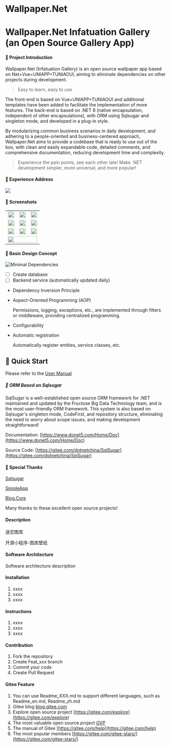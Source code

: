 # Wallpaper.Net

# Wallpaper.Net Infatuation Gallery (an Open Source Gallery App)

#### 🎁 Project Introduction

Wallpaper.Net (Infatuation Gallery) is an open source wallpaper app based on Net+Vue+UNIAPP+TUNIAOUI, aiming to eliminate dependencies on other projects during development.

> Easy to learn, easy to use

The front-end is based on Vue+UNIAPP+TUNIAOUI and additional templates have been added to facilitate the implementation of more features. The back-end is based on .NET 8 (native encapsulation, independent of other encapsulations), with ORM using Sqlsugar and singleton mode, and developed in a plug-in style.

By modularizing common business scenarios in daily development, and adhering to a people-oriented and business-centered approach, Wallpaper.Net aims to provide a codebase that is ready to use out of the box, with clean and easily expandable code, detailed comments, and comprehensive documentation, reducing development time and complexity.

> Experience the pain points, see each other late! Make .NET development simpler, more universal, and more popular!

#### 🍁 Experience Address

![](https://gitee.com/Pridejoy/wallpaper.net/raw/master/doc/images/wx7560d334dd837f70.jpg)

#### 🍎 Screenshots

<table>
  <tr>
    <td><img src="https://gitee.com/Pridejoy/wallpaper.net/raw/master/doc/images/1.png" width="100%"/></td>
    <td><img src="https://gitee.com/Pridejoy/wallpaper.net/raw/master/doc/images/2.png" width="100%" /></td>
    <td><img src="https://gitee.com/Pridejoy/wallpaper.net/raw/master/doc/images/3.png" width="100%"/></td>
  </tr>
  <tr>
    <td><img src="https://gitee.com/Pridejoy/wallpaper.net/raw/master/doc/images/5.png" width="100%"/></td>
    <td><img src="https://gitee.com/Pridejoy/wallpaper.net/raw/master/doc/images/6.png" width="100%"/></td> 
    <td><img src="https://gitee.com/Pridejoy/wallpaper.net/raw/master/doc/images/7.png" width="100%"/></td> 
  </tr>
  <tr>
    <td><img src="https://gitee.com/Pridejoy/wallpaper.net/raw/master/doc/images/8.png" width="100%"/></td>
    <td><img src="https://gitee.com/Pridejoy/wallpaper.net/raw/master/doc/images/9.png" width="100%"/></td>
    <td><img src="https://gitee.com/Pridejoy/wallpaper.net/raw/master/doc/images/10.png" width="100%"/></td> 
  </tr>
  <tr>
    <td colspan="3"><img src="https://gitee.com/Pridejoy/wallpaper.net/raw/master/doc/images/11.png" width="100%"/></td> 
  </tr> 
</table>

#### 🍖 Basic Design Concept

![Minimal Dependencies](https://gitee.com/Pridejoy/wallpaper.net/raw/master/doc/images/yilai.png)

* [ ]  Create database
* [ ]  Backend service (automatically updated daily)

- Dependency Inversion Principle
- Aspect-Oriented Programming (AOP)

  Permissions, logging, exceptions, etc., are implemented through filters or middleware, providing centralized programming.
- Configurability
- Automatic registration

  Automatically register entities, service classes, etc.

## 🎀 Quick Start

Please refer to the [User Manual](./doc/使用手册.md)

##### 🍭 ORM Based on Sqlsugar

SqlSugar is a well-established open source ORM framework for .NET maintained and updated by the Fructose Big Data Technology team, and is the most user-friendly ORM framework. This system is also based on Sqlsugar's singleton mode, CodeFirst, and repository structure, eliminating the need to worry about scope issues, and making development straightforward!

Documentation: [https://www.donet5.com/Home/Doc](https://www.donet5.com/Home/Doc)

Source Code: [https://gitee.com/dotnetchina/SqlSugar](https://gitee.com/dotnetchina/SqlSugar)

#### 💐 Special Thanks

[Sqlsugar](https://gitee.com/dotnetchina/SqlSugar.git)

[SimpleApp](https://gitee.com/lisheng741/simpleapp.git)

[Blog.Core](https://gitee.com/laozhangIsPhi/Blog.Core)

Many thanks to these excellent open source projects!

#### Description

迷恋图库

开源小程序-图库壁纸

#### Software Architecture

Software architecture description

#### Installation

1. xxxx
2. xxxx
3. xxxx

#### Instructions

1. xxxx
2. xxxx
3. xxxx

#### Contribution

1. Fork the repository
2. Create Feat_xxx branch
3. Commit your code
4. Create Pull Request

#### Gitee Feature

1. You can use Readme\_XXX.md to support different languages, such as Readme\_en.md, Readme\_zh.md
2. Gitee blog [blog.gitee.com](https://blog.gitee.com)
3. Explore open source project [https://gitee.com/explore](https://gitee.com/explore)
4. The most valuable open source project [GVP](https://gitee.com/gvp)
5. The manual of Gitee [https://gitee.com/help](https://gitee.com/help)
6. The most popular members  [https://gitee.com/gitee-stars/](https://gitee.com/gitee-stars/)
